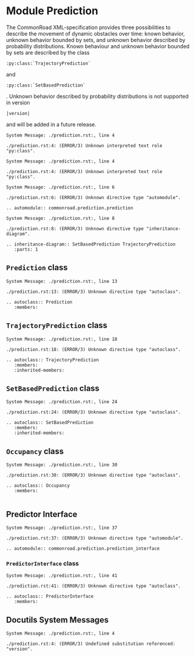 # Module Prediction

The CommonRoad XML-specification provides three possibilities to describe the movement of dynamic obstacles over time: known behavior, unknown behavior bounded by sets, and unknown behavior described by probability distributions. Known behaviour and unknown behavior bounded by sets are described by the class

```
:py:class:`TrajectoryPrediction`
```

 and

```
:py:class:`SetBasedPrediction`
```

. Unknown behavior described by probability distributions is not supported in version

```
|version|
```

 and will be added in a future release.

```
System Message: ./prediction.rst:, line 4

./prediction.rst:4: (ERROR/3) Unknown interpreted text role "py:class".
```

```
System Message: ./prediction.rst:, line 4

./prediction.rst:4: (ERROR/3) Unknown interpreted text role "py:class".
```

```
System Message: ./prediction.rst:, line 6

./prediction.rst:6: (ERROR/3) Unknown directive type "automodule".

.. automodule:: commonroad.prediction.prediction

```

```
System Message: ./prediction.rst:, line 8

./prediction.rst:8: (ERROR/3) Unknown directive type "inheritance-diagram".

.. inheritance-diagram:: SetBasedPrediction TrajectoryPrediction
   :parts: 1

```

## `Prediction` class

```
System Message: ./prediction.rst:, line 13

./prediction.rst:13: (ERROR/3) Unknown directive type "autoclass".

.. autoclass:: Prediction
   :members:

```

## `TrajectoryPrediction` class

```
System Message: ./prediction.rst:, line 18

./prediction.rst:18: (ERROR/3) Unknown directive type "autoclass".

.. autoclass:: TrajectoryPrediction
   :members:
   :inherited-members:

```

## `SetBasedPrediction` class

```
System Message: ./prediction.rst:, line 24

./prediction.rst:24: (ERROR/3) Unknown directive type "autoclass".

.. autoclass:: SetBasedPrediction
   :members:
   :inherited-members:

```

## `Occupancy` class

```
System Message: ./prediction.rst:, line 30

./prediction.rst:30: (ERROR/3) Unknown directive type "autoclass".

.. autoclass:: Occupancy
   :members:


```

## Predictor Interface

```
System Message: ./prediction.rst:, line 37

./prediction.rst:37: (ERROR/3) Unknown directive type "automodule".

.. automodule:: commonroad.prediction.prediction_interface

```

### `PredictorInterface` class

```
System Message: ./prediction.rst:, line 41

./prediction.rst:41: (ERROR/3) Unknown directive type "autoclass".

.. autoclass:: PredictorInterface
   :members:
```

## Docutils System Messages

```
System Message: ./prediction.rst:, line 4

./prediction.rst:4: (ERROR/3) Undefined substitution referenced: "version".
```
